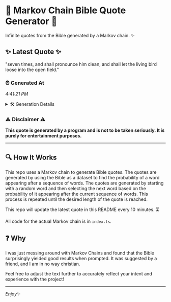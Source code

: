 # 📖 Markov Chain Bible Quote Generator 📖

Infinite quotes from the Bible generated by a Markov chain. ✨

## ✨ Latest Quote ✨
"seven times, and shall pronounce him clean, and shall let the living bird loose into the open field."

### ⏰ Generated At
*4:41:21 PM*

<details>
    <summary>🛠️ Generation Details</summary>
    <p>
        <strong>🌱 Seed:</strong> seven<br>
        <strong>🔄 Iterations:</strong> 17<br>
        <strong>📜 Context History:</strong><br>[ seven ]: times,<br>[ seven, times, ]: and<br>[ seven, times,, and ]: shall<br>[ seven, times,, and, shall ]: pronounce<br>[ seven, times,, and, shall, pronounce ]: him<br>[ seven, times,, and, shall, pronounce, him ]: clean,<br>[ times,, and, shall, pronounce, him, clean, ]: and<br>[ and, shall, pronounce, him, clean,, and ]: shall<br>[ shall, pronounce, him, clean,, and, shall ]: let<br>[ pronounce, him, clean,, and, shall, let ]: the<br>[ him, clean,, and, shall, let, the ]: living<br>[ clean,, and, shall, let, the, living ]: bird<br>[ and, shall, let, the, living, bird ]: loose<br>[ shall, let, the, living, bird, loose ]: into<br>[ let, the, living, bird, loose, into ]: the<br>[ the, living, bird, loose, into, the ]: open<br>[ living, bird, loose, into, the, open ]: field.<br>
    </p>
</details>

### ⚠️ Disclaimer ⚠️
**This quote is generated by a program and is not to be taken seriously. It is purely for entertainment purposes.**

---

## 🔍 How It Works

This repo uses a Markov chain to generate Bible quotes. The quotes are generated by using the Bible as a dataset to find the probability of a word appearing after a sequence of words. The quotes are generated by starting with a random word and then selecting the next word based on the probability of it appearing after the current sequence of words. This process is repeated until the desired length of the quote is reached.

This repo will update the latest quote in this README every 10 minutes. ⏳

All code for the actual Markov chain is in `index.ts`.

## ❓ Why

I was just messing around with Markov Chains and found that the Bible surprisingly yielded good results when prompted. 
It was suggested by a friend, and I am in no way christian.

Feel free to adjust the text further to accurately reflect your intent and experience with the project!

---

*Enjoy*✨
